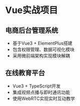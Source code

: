# Vue实战项目

## 电商后台管理系统
- 基于Vue3 + ElementPlus搭建
- 包含权限管理、数据可视化模块
- 采用微前端架构实现模块解耦

## 在线教育平台
- Vue3 + TypeScript开发
- 集成视频点播与即时通讯功能
- 使用WebRTC实现实时互动教学